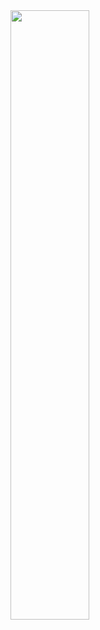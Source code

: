 <img src="https://github.com/user-attachments/assets/0d88c6bb-6cda-408d-b311-e095e1988f6e" width = "50%"/>

